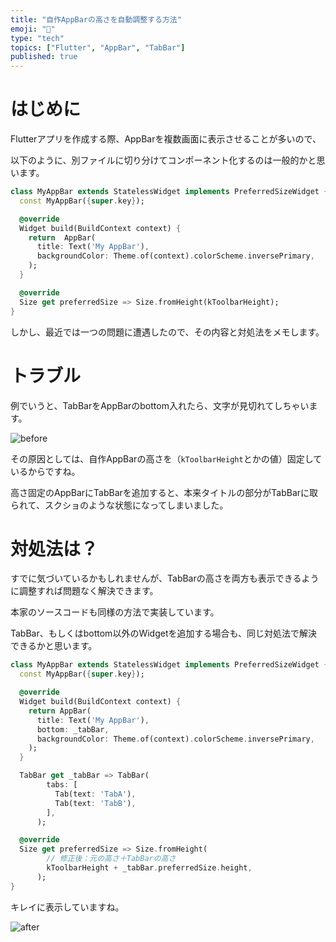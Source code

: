 ```yaml
---
title: "自作AppBarの高さを自動調整する方法"
emoji: "🌊"
type: "tech"
topics: ["Flutter", "AppBar", "TabBar"]
published: true
---
```

# はじめに

Flutterアプリを作成する際、AppBarを複数画面に表示させることが多いので、

以下のように、別ファイルに切り分けてコンポーネント化するのは一般的かと思います。

```dart
class MyAppBar extends StatelessWidget implements PreferredSizeWidget {
  const MyAppBar({super.key});

  @override
  Widget build(BuildContext context) {
    return  AppBar(
      title: Text('My AppBar'),
      backgroundColor: Theme.of(context).colorScheme.inversePrimary,
    );
  }

  @override
  Size get preferredSize => Size.fromHeight(kToolbarHeight);
}
```

しかし、最近では一つの問題に遭遇したので、その内容と対処法をメモします。

# トラブル

例でいうと、TabBarをAppBarのbottom入れたら、文字が見切れてしちゃいます。


![before](https://storage.googleapis.com/zenn-user-upload/e64add4fc840-20230908.png)


その原因としては、自作AppBarの高さを（`kToolbarHeight`とかの値）固定しているからですね。

高さ固定のAppBarにTabBarを追加すると、本来タイトルの部分がTabBarに取られて、スクショのような状態になってしまいました。

# 対処法は？

すでに気づいているかもしれませんが、TabBarの高さを両方も表示できるように調整すれば問題なく解決できます。

本家のソースコードも同様の方法で実装しています。

TabBar、もしくはbottom以外のWidgetを追加する場合も、同じ対処法で解決できるかと思います。

```dart
class MyAppBar extends StatelessWidget implements PreferredSizeWidget {
  const MyAppBar({super.key});

  @override
  Widget build(BuildContext context) {
    return AppBar(
      title: Text('My AppBar'),
      bottom: _tabBar,
      backgroundColor: Theme.of(context).colorScheme.inversePrimary,
    );
  }

  TabBar get _tabBar => TabBar(
        tabs: [
          Tab(text: 'TabA'),
          Tab(text: 'TabB'),
        ],
      );

  @override
  Size get preferredSize => Size.fromHeight(
        // 修正後：元の高さ＋TabBarの高さ
        kToolbarHeight + _tabBar.preferredSize.height,
      );
}
```

キレイに表示していますね。

![after](https://storage.googleapis.com/zenn-user-upload/383d3abb2c32-20230908.png)
